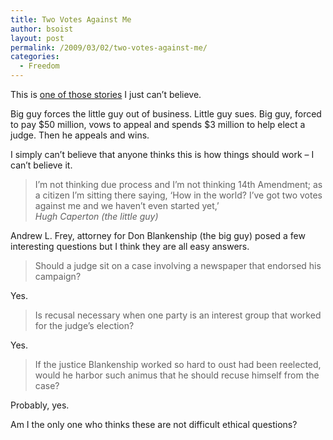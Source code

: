 ```yaml
---
title: Two Votes Against Me
author: bsoist
layout: post
permalink: /2009/03/02/two-votes-against-me/
categories:
  - Freedom
---
```

This is [one of those stories][1] I just can&#8217;t believe.

Big guy forces the little guy out of business. Little guy sues. Big guy, forced to pay $50 million, vows to appeal and spends $3 million to help elect a judge. Then he appeals and wins.

I simply can&#8217;t believe that anyone thinks this is how things should work &#8211; I can&#8217;t believe it.

> I&#8217;m not thinking due process and I&#8217;m not thinking 14th Amendment; as a citizen I&#8217;m sitting there saying, &#8216;How in the world? I&#8217;ve got two votes against me and we haven&#8217;t even started yet,&#8217;  
> <cite>Hugh Caperton (the little guy)</cite>

Andrew L. Frey, attorney for Don Blankenship (the big guy) posed a few interesting questions but I think they are all easy answers.

> Should a judge sit on a case involving a newspaper that endorsed his campaign?

Yes.

> Is recusal necessary when one party is an interest group that worked for the judge&#8217;s election?

Yes.

> If the justice Blankenship worked so hard to oust had been reelected, would he harbor such animus that he should recuse himself from the case?

Probably, yes.

Am I the only one who thinks these are not difficult ethical questions?

 [1]: http://www.washingtonpost.com/wp-dyn/content/article/2009/03/01/AR2009030102265.html?hpid=topnews
